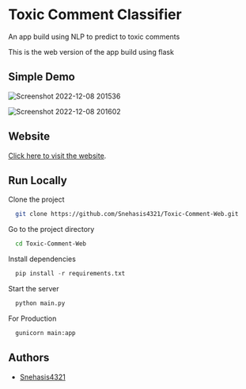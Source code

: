 # Toxic Comment Classifier

An app build using NLP to predict to toxic comments 

This is the web version of the app build using flask

## Simple Demo

![Screenshot 2022-12-08 201536](https://user-images.githubusercontent.com/96995340/206476572-7fe419bc-5128-47b4-ae51-1ae638874395.png)

![Screenshot 2022-12-08 201602](https://user-images.githubusercontent.com/96995340/206476599-c095ccb1-ed98-4d80-b207-6a73fdf10bf7.png)

## Website 

[Click here to visit the website](https://toxic-comment-classifier.onrender.com).


## Run Locally

Clone the project

```bash
  git clone https://github.com/Snehasis4321/Toxic-Comment-Web.git
```

Go to the project directory

```bash
  cd Toxic-Comment-Web
```

Install dependencies

```python
  pip install -r requirements.txt
```

Start the server

```python
  python main.py
```

For Production 
```python
  gunicorn main:app
```

## Authors 
- [Snehasis4321](https://github.com/Snehasis4321/)
